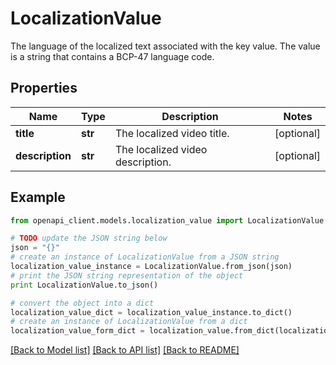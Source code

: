 # LocalizationValue

The language of the localized text associated with the key value. The value is a string that contains a BCP-47 language code.

## Properties
Name | Type | Description | Notes
------------ | ------------- | ------------- | -------------
**title** | **str** | The localized video title. | [optional]
**description** | **str** | The localized video description. | [optional]

## Example

```python
from openapi_client.models.localization_value import LocalizationValue

# TODO update the JSON string below
json = "{}"
# create an instance of LocalizationValue from a JSON string
localization_value_instance = LocalizationValue.from_json(json)
# print the JSON string representation of the object
print LocalizationValue.to_json()

# convert the object into a dict
localization_value_dict = localization_value_instance.to_dict()
# create an instance of LocalizationValue from a dict
localization_value_form_dict = localization_value.from_dict(localization_value_dict)
```
[[Back to Model list]](../README.md#documentation-for-models) [[Back to API list]](../README.md#documentation-for-api-endpoints) [[Back to README]](../README.md)
